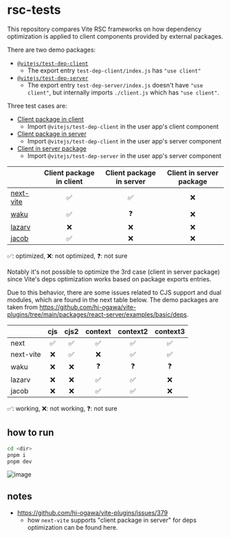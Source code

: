 # rsc-tests

This repository compares Vite RSC frameworks on how dependency optimization is applied
to client components provided by external packages.

There are two demo packages:

- [`@vitejs/test-dep-client`](./fixtures/test-dep-client)
  - The export entry `test-dep-client/index.js` has `"use client"`
- [`@vitejs/test-dep-server`](./fixtures/test-dep-server)
  - The export entry `test-dep-server/index.js` doesn't have `"use client"`, but internally imports `./client.js` which has `"use client"`.

Three test cases are:

- [Client package in client](./next-vite/app/client-package-in-client/page.jsx)
  - Import `@vitejs/test-dep-client` in the user app's client component
- [Client package in server](./next-vite/app/client-package-in-server/page.jsx)
  - Import `@vitejs/test-dep-client` in the user app's server component
- [Client in server package](./next-vite/app/client-in-server-package/page.jsx)
  - Import `@vitejs/test-dep-server` in the user app's server component

|            | Client package in client | Client package in server | Client in server package |
|------------|:------------------------:|:------------------------:|:------------------------:|
| [next-vite] |            ✅            |            ✅            |            ❌            |
| [waku]      |            ✅            |            ❓            |            ❌            |
| [lazarv]    |            ❌            |            ❌            |            ❌            |
| [jacob]     |            ✅            |            ❌            |            ❌            |

✅: optimized, ❌: not optimized, ❓: not sure

Notably it's not possible to optimize the 3rd case (client in server package) since Vite's deps optimization works based on
package exports entries.

Due to this behavior, there are some issues related to CJS support and dual modules, which are found in the next table below.
The demo packages are taken from https://github.com/hi-ogawa/vite-plugins/tree/main/packages/react-server/examples/basic/deps.

|            | cjs | cjs2 | context | context2 | context3 |
|------------|:---:|:----:|:-------:|:--------:|:--------:|
| next       |  ✅  |  ✅  |    ✅   |    ✅    |    ✅    |
| next-vite  |  ❌  |  ✅  |    ❌   |    ✅    |    ✅    |
| waku       |  ❌  |  ❌  |    ❓   |    ❓    |    ❓    |
| lazarv     |  ❌  |  ❌  |    ✅   |    ✅    |    ❌    |
| jacob      |  ❌  |  ❌  |    ✅   |    ✅    |    ❌    |

✅: working, ❌: not working, ❓: not sure

## how to run

```sh
cd <dir>
pnpm i
pnpm dev
```

![image](https://github.com/user-attachments/assets/2e6c61c5-64a3-4365-a0b5-33985716d280)

## notes

- https://github.com/hi-ogawa/vite-plugins/issues/379
  - how `next-vite` supports "client package in server" for deps optimization can be found here.

[next-vite]: https://github.com/hi-ogawa/vite-plugins/tree/main/packages/react-server
[waku]: https://github.com/dai-shi/waku
[lazarv]: https://github.com/lazarv/react-server
[jacob]: https://github.com/facebook/react/pull/31768
